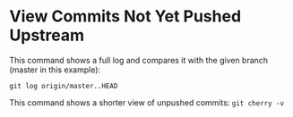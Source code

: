 # View Commits Not Yet Pushed Upstream

This command shows a full log and compares it with the given branch (master in this example):

```
git log origin/master..HEAD
```


This command shows a shorter view of unpushed commits:
```git cherry -v```